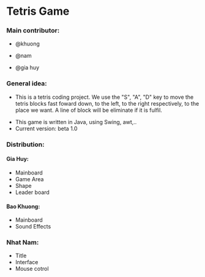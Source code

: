 # **Tetris Game**
### **Main contributor:**
* @khuong
- @nam
+ @gia huy
### General idea:
- This is a tetris coding project. We use the "S", "A", "D" key to move the tetris blocks  fast foward down, to the left, to the right respectively, to the place we want. A line of block will be eliminate if it is fulfil.
+ This game is written in Java, using Swing, awt,..
+ Current version: beta 1.0
### Distribution:
#### Gia Huy:
- Mainboard
- Game Area
- Shape
- Leader board
#### Bao Khuong:
- Mainboard
- Sound Effects

### Nhat Nam:
- Title
- Interface
- Mouse cotrol


